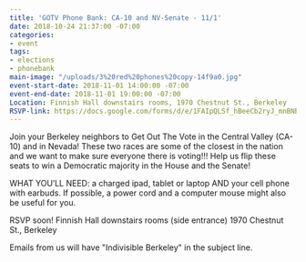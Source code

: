 ```yaml
---
title: 'GOTV Phone Bank: CA-10 and NV-Senate - 11/1'
date: 2018-10-24 21:37:00 -07:00
categories:
- event
tags:
- elections
- phonebank
main-image: "/uploads/3%20red%20phones%20copy-14f9a0.jpg"
event-start-date: 2018-11-01 14:00:00 -07:00
event-end-date: 2018-11-01 19:00:00 -07:00
Location: Finnish Hall downstairs rooms, 1970 Chestnut St., Berkeley
RSVP-link: https://docs.google.com/forms/d/e/1FAIpQLSf_hBeeCb2ryJ_mnBNBVF40CNpW-zB2hZMKvj_aOVnNJCZnAg/viewform
---
```


Join your Berkeley neighbors to Get Out The Vote in the Central Valley (CA-10) and in Nevada! These two races are some of the closest in the nation and we want to make sure everyone there is voting!!! Help us flip these seats to win a Democratic majority in the House and the Senate!

WHAT YOU’LL NEED: a charged ipad, tablet or laptop AND your cell phone with earbuds. If possible, a power cord and a computer mouse might also be useful for you.

RSVP soon!
Finnish Hall downstairs rooms (side entrance)
1970 Chestnut St., Berkeley

Emails from us will have "Indivisible Berkeley" in the subject line.